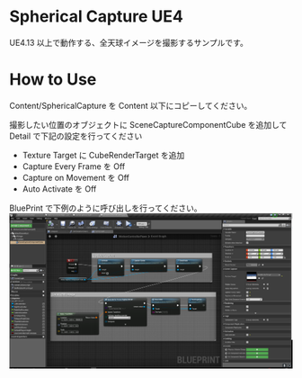 # Spherical Capture UE4
UE4.13 以上で動作する、全天球イメージを撮影するサンプルです。

# How to Use
Content/SphericalCapture を Content 以下にコピーしてください。

撮影したい位置のオブジェクトに SceneCaptureComponentCube を追加して Detail で下記の設定を行ってください
* Texture Target に CubeRenderTarget を追加
* Capture Every Frame を Off
* Capture on Movement を Off
* Auto Activate を Off

BluePrint で下例のように呼び出しを行ってください。
![saveHDR](https://raw.githubusercontent.com/sandinist/SphericalCaptureUE4/master/Images/Call.png)
